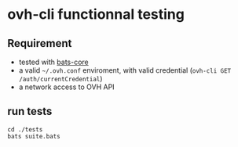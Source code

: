 # ovh-cli functionnal testing


## Requirement

- tested with [bats-core](https://github.com/bats-core/bats-core)
- a valid `~/.ovh.conf` enviroment, with valid credential (`ovh-cli GET /auth/currentCredential`)
- a network access to OVH API

## run tests

```
cd ./tests
bats suite.bats
```
